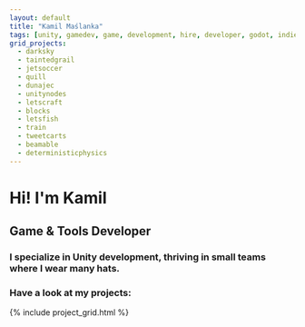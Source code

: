 ```yaml
---
layout: default
title: "Kamil Maślanka"
tags: [unity, gamedev, game, development, hire, developer, godot, indie, design, algorithms, math, shaders, rendering, physics, gameplay]
grid_projects:
  - darksky
  - taintedgrail
  - jetsoccer
  - quill
  - dunajec
  - unitynodes
  - letscraft
  - blocks
  - letsfish
  - train
  - tweetcarts
  - beamable
  - deterministicphysics
---
```


# Hi! I'm Kamil
## Game & Tools Developer
### I specialize in Unity development, thriving in small teams where I wear many hats.

### Have a look at my projects:

<div>
{% include project_grid.html %}
</div>
